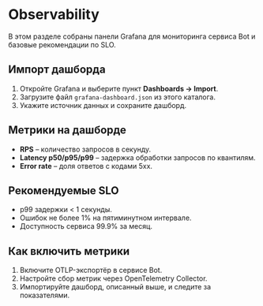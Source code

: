 # Observability

В этом разделе собраны панели Grafana для мониторинга сервиса Bot и базовые рекомендации по SLO.

## Импорт дашборда

1. Откройте Grafana и выберите пункт **Dashboards → Import**.
2. Загрузите файл `grafana-dashboard.json` из этого каталога.
3. Укажите источник данных и сохраните дашборд.

## Метрики на дашборде

* **RPS** – количество запросов в секунду.
* **Latency p50/p95/p99** – задержка обработки запросов по квантилям.
* **Error rate** – доля ответов с кодами 5xx.

## Рекомендуемые SLO

* p99 задержки < 1 секунды.
* Ошибок не более 1% на пятиминутном интервале.
* Доступность сервиса 99.9% за месяц.

## Как включить метрики

1. Включите OTLP-экспортёр в сервисе Bot.
2. Настройте сбор метрик через OpenTelemetry Collector.
3. Импортируйте дашборд, описанный выше, и следите за показателями.

